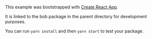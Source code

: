 This example was bootstrapped with [Create React App](https://github.com/facebook/create-react-app).

It is linked to the bob package in the parent directory for development purposes.

You can run `yarn install` and then `yarn start` to test your package.
